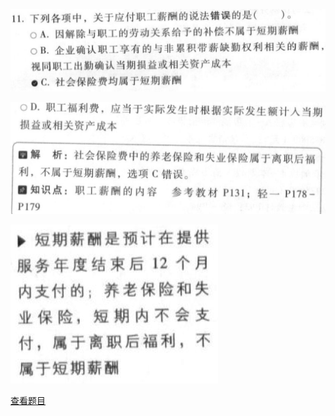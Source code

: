 ![](b6f3d480e91aac7cf4a86f10d7ee4125.png)

![](fbc14c6002fe32dd47ce54265f6628a7.png)

![](17f6413b8535137f95f2d3fd9da68109.png)

[查看题目](../考前模拟测试题（1）.md#111-单选)


